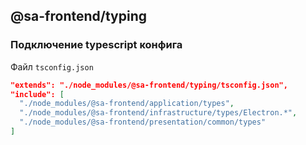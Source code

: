 ## @sa-frontend/typing

### Подключение typescript конфига

Файл `tsconfig.json`

```json
"extends": "./node_modules/@sa-frontend/typing/tsconfig.json",
"include": [
  "./node_modules/@sa-frontend/application/types",
  "./node_modules/@sa-frontend/infrastructure/types/Electron.*",
  "./node_modules/@sa-frontend/presentation/common/types"
]
```